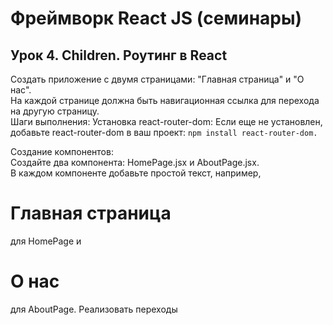 # Фреймворк React JS (семинары)

## Урок 4. Children. Роутинг в React

Создать приложение с двумя страницами: "Главная страница" и "О нас".  
На каждой странице должна быть навигационная ссылка для перехода на другую страницу.  
Шаги выполнения:
Установка react-router-dom:
Если еще не установлен, добавьте react-router-dom в ваш проект: ```npm install react-router-dom.```

Создание компонентов:  
Создайте два компонента: HomePage.jsx и AboutPage.jsx.  
В каждом компоненте добавьте простой текст, например,

<h1>Главная страница</h1> для HomePage и <h1>О нас</h1> для AboutPage.
Реализовать переходы

